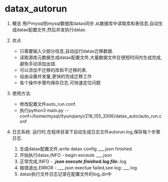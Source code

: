 # datax_autorun

1. 概览
    用户mysql到mysql数据库datax同步.从数据库中读取库和表信息,自动生成datax配置文件,然后并发执行datax.

3. 优点
    * 只需要输入少部分信息,自动运行datax迁移数据.
    * 读取源库元数据生成datax配置文件,大量数据文件在很短时间内生成完成,避免手动添加出错.
    * 可以添加不迁移的库和不迁移的表.
    * 自由设置并发量,更快的完成迁移工作
    * 各个操作步骤均保存日志,可快速定位问题

4. 使用方法:
    * 修改配置文件auto_run.conf.
    * 执行python3 main.py --conf=/home/mysql/ityunqianyi/218_155_3306/datax_auto/auto_run.conf

5. 日志系统:
    运行时,在程序目录下自动生成日志文件autorun.log,保存每个步骤日志.
    1. 生成datax配置文件,write datax config ___.json finished
    2. 开始执行datax,INFO - begin exceute ___.json
    3. 正常完成,INFO - ___.json execute finished.log file:___.log
    4. 报错退出,ERROR - ___.json exectue failed,see log: ___.log
    5. datax执行文件日志记录在配置文件的log_dir中
